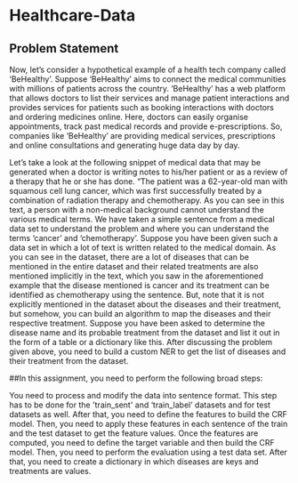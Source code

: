 # Healthcare-Data

## Problem Statement
Now, let’s consider a hypothetical example of a health tech company called ‘BeHealthy’. Suppose ‘BeHealthy’ aims to connect the medical communities with millions of patients across the country. 
‘BeHealthy’ has a web platform that allows doctors to list their services and manage patient interactions and provides services for patients such as booking interactions with doctors and ordering medicines online. Here, doctors can easily organise appointments, track past medical records and provide e-prescriptions.
So, companies like ‘BeHealthy’ are providing medical services, prescriptions and online consultations and generating huge data day by day.

Let’s take a look at the following snippet of medical data that may be generated when a doctor is writing notes to his/her patient or as a review of a therapy that he or she has done.
“The patient was a 62-year-old man with squamous cell lung cancer, which was first successfully treated by a combination of radiation therapy and chemotherapy.
As you can see in this text, a person with a non-medical background cannot understand the various medical terms. We have taken a simple sentence from a medical data set to understand the problem and where you can understand the terms ‘cancer’ and ‘chemotherapy’. 
Suppose you have been given such a data set in which a lot of text is written related to the medical domain. As you can see in the dataset, there are a lot of diseases that can be mentioned in the entire dataset and their related treatments are also mentioned implicitly in the text, which you saw in the aforementioned example that the disease mentioned is cancer and its treatment can be identified as chemotherapy using the sentence.
But, note that it is not explicitly mentioned in the dataset about the diseases and their treatment, but somehow, you can build an algorithm to map the diseases and their respective treatment.
Suppose you have been asked to determine the disease name and its probable treatment from the dataset and list it out in the form of a table or a dictionary like this.
After discussing the problem given above, you need to build a custom NER to get the list of diseases and their treatment from the dataset.

##In this assignment, you need to perform the following broad steps:

You need to process and modify the data into sentence format. This step has to be done for the 'train_sent' and ‘train_label’ datasets and for test datasets as well.
After that, you need to define the features to build the CRF model.
Then, you need to apply these features in each sentence of the train and the test dataset to get the feature values.
Once the features are computed, you need to define the target variable and then build the CRF model.
Then, you need to perform the evaluation using a test data set.
After that, you need to create a dictionary in which diseases are keys and treatments are values.
